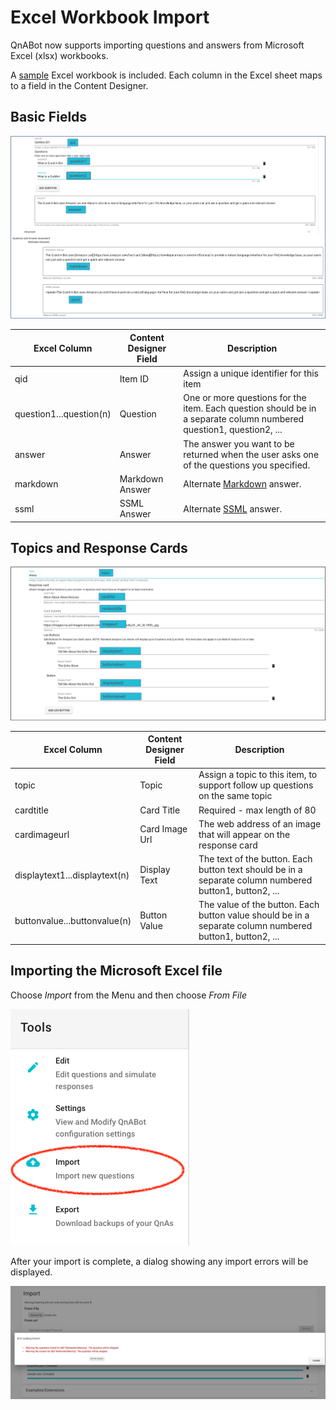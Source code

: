 # Excel Workbook Import

QnABot now supports importing questions and answers from Microsoft Excel (xlsx) workbooks.

A [sample](./sample.xlsx) Excel workbook is included. Each column in the Excel sheet maps to a field in the Content Designer.

## Basic Fields

![Designer Part 1](./DesignerMapping1.png)

Excel Column | Content Designer Field| Description
---------|----------|---------
 qid | Item ID | Assign a unique identifier for this item
 question1...question(n) | Question | One or more questions for the item. Each question should be in a separate column numbered question1, question2, ...
 answer | Answer | The answer you want to be returned when the user asks one of the questions you specified.
 markdown | Markdown Answer | Alternate [Markdown](https://guides.github.com/features/mastering-markdown/) answer.
 ssml | SSML Answer | Alternate [SSML](https://developer.amazon.com/en-US/docs/alexa/custom-skills/speech-synthesis-markup-language-ssml-reference.html) answer.

## Topics and Response Cards

![Designer Part 2](./DesignerMapping2.png)

Excel Column | Content Designer Field| Description
---------|----------|---------
 topic | Topic| Assign a topic to this item, to support follow up questions on the same topic
 cardtitle | Card Title | Required - max length of 80
 cardimageurl | Card Image Url | The web address of an image that will appear on the response card
 displaytext1...displaytext(n) | Display Text | The text of the button. Each button text should be in a separate column numbered button1, button2, ...
 buttonvalue...buttonvalue(n) | Button Value| The value of the button. Each button value should be in a separate column numbered button1, button2, ...

## Importing the Microsoft Excel file

Choose *Import* from the Menu and then choose *From File*

![Import](./import.png)

After your import is complete, a dialog showing any import errors will be displayed.

![Import](./afterimport.png)

